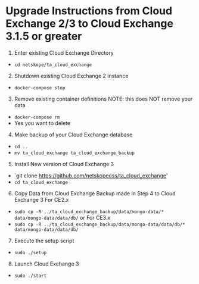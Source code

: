 # Upgrade Instructions from Cloud Exchange 2/3 to Cloud Exchange 3.1.5 or greater

1. Enter existing Cloud Exchange Directory
  - `cd netskope/ta_cloud_exchange`

2. Shutdown existing Cloud Exchange 2 instance
  - `docker-compose stop`

3. Remove existing container definitions NOTE: this does NOT remove your data
  - `docker-compose rm`
  - Yes you want to delete

4. Make backup of your Cloud Exchange database
  - `cd ..`
  - `mv ta_cloud_exchange ta_cloud_exchange_backup`

5. Install New version of Cloud Exchange 3
  - `git clone https://github.com/netskopeoss/ta_cloud_exchange'
  - `cd ta_cloud_exchange`

6. Copy Data from Cloud Exchange Backup made in Step 4 to Cloud Exchange 3
For CE2.x
  - `sudo cp -R ../ta_cloud_exchange_backup/data/mongo-data/* data/mongo-data/data/db/`
or
For CE3.x
  - `sudo cp -R ../ta_cloud_exchange_backup/data/mongo-data/data/db/* data/mongo-data/data/db/`

7. Execute the setup script
  - `sudo ./setup`

8. Launch Cloud Exchange 3
  - `sudo ./start`
